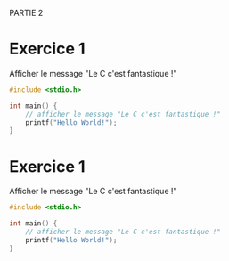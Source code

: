 PARTIE 2

# Exercice 1

Afficher le message "Le C c'est fantastique !"

```C runnable
#include <stdio.h>

int main() {
	// afficher le message "Le C c'est fantastique !"
	printf("Hello World!");
}

```

# Exercice 1

Afficher le message "Le C c'est fantastique !"

```C runnable
#include <stdio.h>

int main() {
	// afficher le message "Le C c'est fantastique !"
	printf("Hello World!");
}

```
